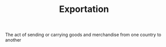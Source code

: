 ---
title: Exportation
letter: E
permalink: "/definitions/bld-exportation.html"
body: The act of sending or carrying goods and merchandise from one country to another
published_at: '2018-07-07'
source: Black's Law Dictionary 2nd Ed (1910)
layout: post
---